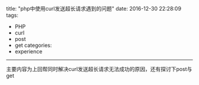 title: "php中使用curl发送超长请求遇到的问题"
date: 2016-12-30 22:28:09
tags:
- PHP
- curl
- post
- get
categories:
- experience
---

主要内容为上回帮同时解决curl发送超长请求无法成功的原因，还有探讨下post与get
